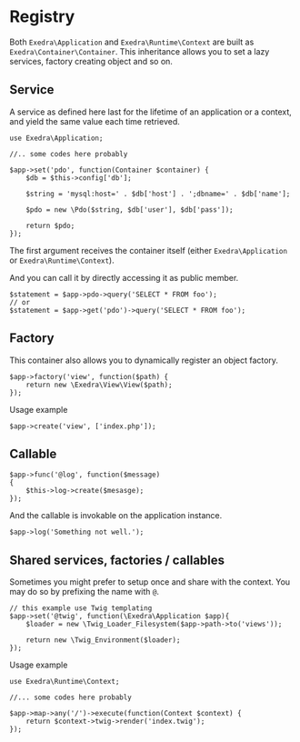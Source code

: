 # Registry

Both `Exedra\Application` and `Exedra\Runtime\Context` are built as `Exedra\Container\Container`. This inheritance allows you to set a lazy services, factory creating object and so on.

## Service

A service as defined here last for the lifetime of an application or a context, and yield the same value each time retrieved.
```
use Exedra\Application;

//.. some codes here probably

$app->set('pdo', function(Container $container) {
    $db = $this->config['db'];
    
    $string = 'mysql:host=' . $db['host'] . ';dbname=' . $db['name'];
    
    $pdo = new \Pdo($string, $db['user'], $db['pass']);

    return $pdo;
});
```
The first argument receives the container itself (either `Exedra\Application` or `Exedra\Runtime\Context`).

And you can call it by directly accessing it as public member.
```
$statement = $app->pdo->query('SELECT * FROM foo');
// or
$statement = $app->get('pdo')->query('SELECT * FROM foo');
```

## Factory

This container also allows you to dynamically register an object factory.
```
$app->factory('view', function($path) {
    return new \Exedra\View\View($path);
});
```
Usage example
```
$app->create('view', ['index.php']);
```

## Callable
```
$app->func('@log', function($message)
{
	$this->log->create($mesasge);
});
```
And the callable is invokable on the application instance.
```
$app->log('Something not well.');
```

## Shared services, factories / callables
Sometimes you might prefer to setup once and share with the context. You may do so by prefixing the name 
with `@`.
```
// this example use Twig templating
$app->set('@twig', function(\Exedra\Application $app){
    $loader = new \Twig_Loader_Filesystem($app->path->to('views'));

    return new \Twig_Environment($loader);
});
```
Usage example
```
use Exedra\Runtime\Context;

//... some codes here probably

$app->map->any('/')->execute(function(Context $context) {
    return $context->twig->render('index.twig');
});
```